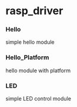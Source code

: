 # rasp_driver

### Hello
simple hello module

### Hello_Platform
hello module with platform

### LED
simple LED control module
